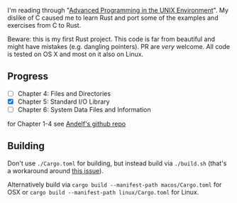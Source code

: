 I'm reading through "[Advanced Programming in the UNIX Environment](https://www.amazon.com/dp/0321637739)". My dislike of C caused me to learn Rust and port some of the examples and exercises from C to Rust.

Beware: this is my first Rust project. This code is far from beautiful and might have mistakes (e.g. dangling pointers). PR are *very* welcome. All code is tested on OS X and most on it also on Linux.

## Progress

- [ ] Chapter 4: Files and Directories
- [x] Chapter 5: Standard I/O Library
- [ ] Chapter 6: System Data Files and Information

for Chapter 1-4 see [Andelf's github repo](https://github.com/andelf/rust-apue)

## Building

Don't use `./Cargo.toml` for building, but instead build via `./build.sh` (that's a workaround around [this issue](https://github.com/rust-lang/cargo/issues/3138)).

Alternatively build via `cargo build --manifest-path macos/Cargo.toml` for OSX or `cargo build --manifest-path linux/Cargo.toml` for Linux.